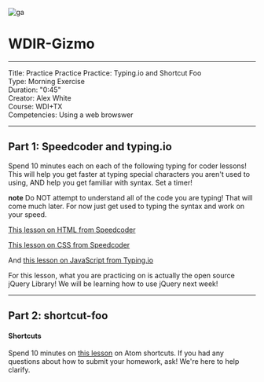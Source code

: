![ga](http://mobbook.generalassemb.ly/ga_cog.png)

# WDIR-Gizmo

---
Title: Practice Practice Practice: Typing.io and Shortcut Foo <br>
Type: Morning Exercise<br>
Duration: "0:45"<br>
Creator: Alex White<br>
Course: WDI+TX <br>
Competencies: Using a web browswer <br>

---

## Part 1: Speedcoder and typing.io
Spend 10 minutes each on each of the following typing for coder lessons! This will help you get faster at typing special characters you aren't used to using, AND help you get familiar with syntax. Set a timer!

**note** Do NOT attempt to understand all of the code you are typing! That will come much later. For now just get used to typing the syntax and work on your speed. 

[This lesson on HTML from Speedcoder](http://www.speedcoder.net/lessons/html/1/)

[This lesson on CSS from Speedcoder](http://www.speedcoder.net/lessons/css/1/)

And [this lesson on JavaScript from Typing.io](https://typing.io/lesson/javascript/jquery/traversing.js/1) 

  For this lesson, what you are practicing on is actually the open source jQuery Library! We will be learning how to use jQuery next week! 

<hr>

## Part 2: shortcut-foo
#### Shortcuts
Spend 10 minutes on [this lesson](https://www.shortcutfoo.com/app/dojos/atom-mac) on Atom shortcuts.
If you had any questions about how to submit your homework, ask! We're here to help clarify.

